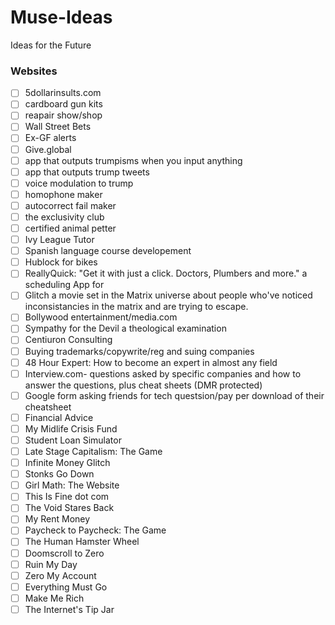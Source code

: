 # Muse-Ideas
Ideas for the Future
### Websites
- [ ] 5dollarinsults.com
- [ ] cardboard gun kits
- [ ] reapair show/shop
- [ ] Wall Street Bets 
- [ ] Ex-GF alerts
- [ ] Give.global
- [ ] app that outputs trumpisms when you input anything
- [ ] app that outputs trump tweets
- [ ] voice modulation to trump
- [ ] homophone maker
- [ ] autocorrect fail maker
- [ ] the exclusivity club
- [ ] certified animal petter
- [ ] Ivy League Tutor
- [ ] Spanish language course developement
- [ ] Hublock for bikes 
- [ ] ReallyQuick: "Get it with just a click. Doctors, Plumbers and more." a scheduling App for
- [ ] Glitch a movie set in the Matrix universe about people who've noticed inconsistancies in the matrix and are trying to escape.
- [ ] Bollywood entertainment/media.com
- [ ] Sympathy for the Devil a theological examination
- [ ] Centiuron Consulting
- [ ] Buying trademarks/copywrite/reg and suing companies
- [ ] 48 Hour Expert: How to become an expert in almost any field
- [ ] Interview.com- questions asked by specific companies and how to answer the questions, plus cheat sheets (DMR protected)
- [ ] Google form asking friends for tech questsion/pay per download of their cheatsheet
- [ ] Financial Advice
- [ ] My Midlife Crisis Fund
- [ ] Student Loan Simulator
- [ ] Late Stage Capitalism: The Game
- [ ] Infinite Money Glitch
- [ ] Stonks Go Down
- [ ] Girl Math: The Website
- [ ] This Is Fine dot com
- [ ] The Void Stares Back
- [ ] My Rent Money
- [ ] Paycheck to Paycheck: The Game
- [ ] The Human Hamster Wheel
- [ ] Doomscroll to Zero
- [ ] Ruin My Day
- [ ] Zero My Account
- [ ] Everything Must Go
- [ ] Make Me Rich
- [ ] The Internet's Tip Jar
